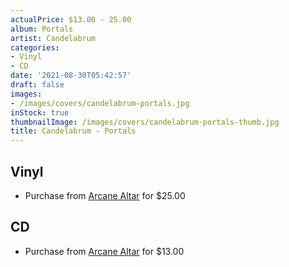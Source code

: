 ```yaml
---
actualPrice: $13.00 - 25.00
album: Portals
artist: Candelabrum
categories:
- Vinyl
- CD
date: '2021-08-30T05:42:57'
draft: false
images:
- /images/covers/candelabrum-portals.jpg
inStock: true
thumbnailImage: /images/covers/candelabrum-portals-thumb.jpg
title: Candelabrum - Portals
---
```


## Vinyl
* Purchase from [Arcane Altar](https://arcanealtar.bigcartel.com/product/candelabrum-portals-12-lp) for $25.00
## CD
* Purchase from [Arcane Altar](https://arcanealtar.bigcartel.com/product/candelabrum-portals-cd) for $13.00
